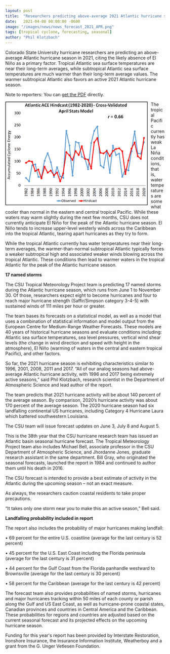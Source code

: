 ```yaml
---
layout: post
title:  "Researchers predicting above-average 2021 Atlantic hurricane season"
date:   2021-04-08 00:00:00 -0600
image: "/images/news/news_forecast_2021_APR.png"
tags: [tropical cyclone, forecasting, seasonal]
author: "Phil Klotzbach"
---
```


Colorado State University hurricane researchers are predicting an above-average Atlantic hurricane season in 2021, citing the likely absence of El Niño as a primary factor. Tropical Atlantic sea surface temperatures are near their long-term averages, while subtropical Atlantic sea surface temperatures are much warmer than their long-term average values. The warmer subtropical Atlantic also favors an active 2021 Atlantic hurricane season.

Note to reporters: You can [get the PDF](/Forecast/2021-04-pressrelease.pdf) directly.

<!--more-->

<img src="/images/news/news_forecast_2021_APR.png"
     alt="news image"
     style="float: left; margin-right: 10px; width: 450px" />

The tropical Pacific currently has weak La Niña conditions, that is, water temperatures are somewhat cooler than normal in the eastern and central tropical Pacific.  While these waters may warm slightly during the next few months, CSU does not currently anticipate El Niño for the peak of the Atlantic hurricane season. El Niño tends to increase upper-level westerly winds across the Caribbean into the tropical Atlantic, tearing apart hurricanes as they try to form.

While the tropical Atlantic currently has water temperatures near their long-term averages, the warmer-than-normal subtropical Atlantic typically forces a weaker subtropical high and associated weaker winds blowing across the tropical Atlantic.  These conditions then lead to warmer waters in the tropical Atlantic for the peak of the Atlantic hurricane season.

**17 named storms**

The CSU Tropical Meteorology Project team is predicting 17 named storms during the Atlantic hurricane season, which runs from June 1 to November 30. Of those, researchers expect eight to become hurricanes and four to reach major hurricane strength (Saffir/Simpson category 3-4-5) with sustained winds of 111 miles per hour or greater.

The team bases its forecasts on a statistical model, as well as a model that uses a combination of statistical information and model output from the European Centre for Medium-Range Weather Forecasts. These models are 40 years of historical hurricane seasons and evaluate conditions including: Atlantic sea surface temperatures, sea level pressures, vertical wind shear levels (the change in wind direction and speed with height in the atmosphere), El Niño (warming of waters in the central and eastern tropical Pacific), and other factors.

So far, the 2021 hurricane season is exhibiting characteristics similar to 1996, 2001, 2008, 2011 and 2017. “All of our analog seasons had above-average Atlantic hurricane activity, with 1996 and 2017 being extremely active seasons,” said Phil Klotzbach, research scientist in the Department of Atmospheric Science and lead author of the report.

The team predicts that 2021 hurricane activity will be about 140 percent of the average season. By comparison, 2020’s hurricane activity was about 170 percent of the average season.  The 2020 hurricane season had six landfalling continental US hurricanes, including Category 4 Hurricane Laura which battered southwestern Louisiana.

The CSU team will issue forecast updates on June 3, July 8 and August 5.

This is the 38th year that the CSU hurricane research team has issued an Atlantic basin seasonal hurricane forecast. The Tropical Meteorology Project team also includes Michael Bell, associate professor in the CSU Department of Atmospheric Science, and Jhordanne Jones, graduate research assistant in the same department. Bill Gray, who originated the seasonal forecasts, launched the report in 1984 and continued to author them until his death in 2016.

The CSU forecast is intended to provide a best estimate of activity in the Atlantic during the upcoming season – not an exact measure.

As always, the researchers caution coastal residents to take proper precautions.

“It takes only one storm near you to make this an active season,” Bell said.

**Landfalling probability included in report**

The report also includes the probability of major hurricanes making landfall:

•	69 percent for the entire U.S. coastline (average for the last century is 52 percent)

•	45 percent for the U.S. East Coast including the Florida peninsula (average for the last century is 31 percent)

•	44 percent for the Gulf Coast from the Florida panhandle westward to Brownsville (average for the last century is 30 percent)

•	58 percent for the Caribbean (average for the last century is 42 percent)

The forecast team also provides probabilities of named storms, hurricanes and major hurricanes tracking within 50 miles of each county or parish along the Gulf and US East Coast, as well as hurricane-prone coastal states, Canadian provinces and countries in Central America and the Caribbean. These probabilities for regions and countries are adjusted based on the current seasonal forecast and its projected effects on the upcoming hurricane season.

Funding for this year's report has been provided by Interstate Restoration, Ironshore Insurance, the Insurance Information Institute, Weatherboy and a grant from the G. Unger Vetlesen Foundation.
